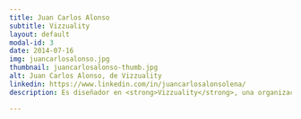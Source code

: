 ```yaml
---
title: Juan Carlos Alonso
subtitle: Vizzuality
layout: default
modal-id: 3
date: 2014-07-16
img: juancarlosalonso.jpg
thumbnail: juancarlosalonso-thumb.jpg
alt: Juan Carlos Alonso, de Vizzuality
linkedin: https://www.linkedin.com/in/juancarlosalonsolena/
description: Es diseñador en <strong>Vizzuality</strong>, una organización ​que hace del diseño de datos un impulsor del cambio. Vizzuality ofrece aplicaciones que ayudan a la mejor comprensión de los datos a través de su visualización para comprender procesos como la deforestación, la preparación para los desastres, el flujo mundial del comercio de productos agrícolas o la acción contra el cambio climático en todo el mundo.

---
```

